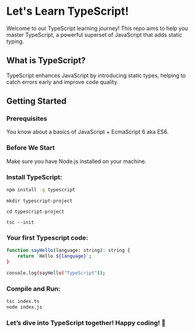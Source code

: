 # Let's Learn TypeScript!

Welcome to our TypeScript learning journey! This repo aims to help you master TypeScript, a powerful superset of JavaScript that adds static typing.

## What is TypeScript?

TypeScript enhances JavaScript by introducing static types, helping to catch errors early and improve code quality.

## Getting Started

### Prerequisites

You know about a basics of JavaScript + EcmaScript 6 aka ES6.

### Before We Start

Make sure you have Node.js installed on your machine.

### Install TypeScript:

```bash
npm install -g typescript
```

```
mkdir typescript-project

cd typescript-project

tsc --init
```

### Your first Typescript code:

```bash
function sayHello(language: string): string {
    return `Hello ${language}`;
}

console.log(sayHello("TypeScript"));
```

### Compile and Run:

```bash
tsc index.ts
node index.js
```

### Let’s dive into TypeScript together! Happy coding! 🚀
